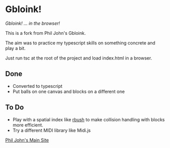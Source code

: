 Gbloink!
========

*Gbloink! ... in the browser!*

This is a fork from Phil John's Gbloink.

The aim was to practice my typescript skills on something concrete and play a bit.

Just run tsc at the root of the project and load index.html in a browser.

## Done
- Converted to typescript
- Put balls on one canvas and blocks on a different one
  

## To Do
- Play with a spatial index like [rbush](https://github.com/mourner/rbush) to make collision handling with blocks more efficient.
- Try a different MIDI library like Midi.js
  

[Phil John's Main Site](http://gbloink.com)


    


